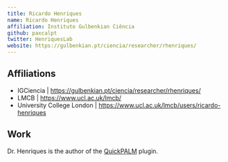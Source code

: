 ```yaml
---
title: Ricardo Henriques
name: Ricardo Henriques
affiliation: Instituto Gulbenkian Ciência
github: paxcalpt
twitter: HenriquesLab
website: https://gulbenkian.pt/ciencia/researcher/rhenriques/
---
```


## Affiliations

- IGCiencia | https://gulbenkian.pt/ciencia/researcher/rhenriques/
- LMCB | https://www.ucl.ac.uk/lmcb/
- University College London | https://www.ucl.ac.uk/lmcb/users/ricardo-henriques

## Work

Dr. Henriques is the author of the [QuickPALM](https://imagej.github.io/plugins/quickpalm) plugin.
